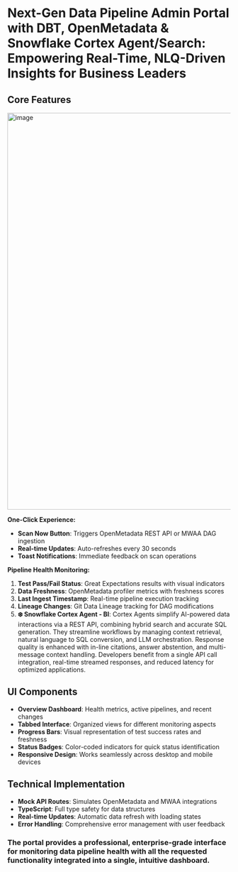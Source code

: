 # Next-Gen Data Pipeline Admin Portal with DBT, OpenMetadata & Snowflake Cortex Agent/Search: Empowering Real-Time, NLQ-Driven Insights for Business Leaders

## Core Features

<img width="1916" height="894" alt="image" src="https://github.com/user-attachments/assets/b3d25c10-441e-41a7-bb3e-e35500d016e4" />

**One-Click Experience:**

- **Scan Now Button**: Triggers OpenMetadata REST API or MWAA DAG ingestion
- **Real-time Updates**: Auto-refreshes every 30 seconds
- **Toast Notifications**: Immediate feedback on scan operations

**Pipeline Health Monitoring:**

1. **Test Pass/Fail Status**: Great Expectations results with visual indicators
2. **Data Freshness**: OpenMetadata profiler metrics with freshness scores
3. **Last Ingest Timestamp**: Real-time pipeline execution tracking
4. **Lineage Changes**: Git Data Lineage tracking for DAG modifications
5. **❄️ Snowflake Cortex Agent - BI**: Cortex Agents simplify AI-powered data interactions via a REST API, combining hybrid search and accurate SQL generation. They streamline workflows by managing context retrieval, natural language to SQL conversion, and LLM orchestration. Response quality is enhanced with in-line citations, answer abstention, and multi-message context handling. Developers benefit from a single API call integration, real-time streamed responses, and reduced latency for optimized applications.

## UI Components

- **Overview Dashboard**: Health metrics, active pipelines, and recent changes
- **Tabbed Interface**: Organized views for different monitoring aspects
- **Progress Bars**: Visual representation of test success rates and freshness
- **Status Badges**: Color-coded indicators for quick status identification
- **Responsive Design**: Works seamlessly across desktop and mobile devices

## Technical Implementation

- **Mock API Routes**: Simulates OpenMetadata and MWAA integrations
- **TypeScript**: Full type safety for data structures
- **Real-time Updates**: Automatic data refresh with loading states
- **Error Handling**: Comprehensive error management with user feedback

### The portal provides a professional, enterprise-grade interface for monitoring data pipeline health with all the requested functionality integrated into a single, intuitive dashboard.
